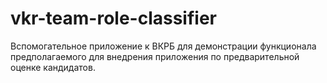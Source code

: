 # vkr-team-role-classifier
Вспомогательное приложение к ВКРБ для демонстрации функционала предполагаемого для внедрения приложения по предварительной оценке кандидатов.

